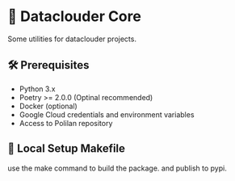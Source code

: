 # 🚀 Dataclouder Core 

Some utilities for dataclouder projects.

## 🛠️ Prerequisites

- Python 3.x
- Poetry >= 2.0.0 (Optinal recommended)
- Docker (optional)
- Google Cloud credentials and environment variables
- Access to Polilan repository



## 🚀 Local Setup Makefile
use the make command to build the package. and publish to pypi.
